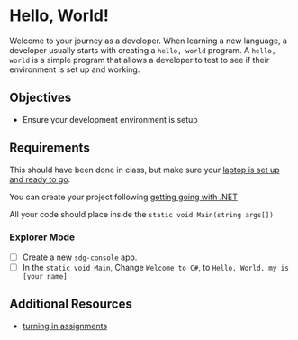# Hello, World!

Welcome to your journey as a developer. When learning a new language, a developer usually starts with creating a `hello, world` program. A `hello, world` is a simple program that allows a developer to test to see if their environment is set up and working.

## Objectives

- Ensure your development environment is setup

## Requirements

This should have been done in class, but make sure your [laptop is set up and ready to go](https://suncoast.io/handbook/tools/environment/).

You can create your project following [getting going with .NET](https://suncoast.io/handbook/curriculum/back-end/full-stack-i/lecture/dotnet/00-env-set-up)

All your code should place inside the `static void Main(string args[])`

### Explorer Mode

- [ ] Create a new `sdg-console` app.
- [ ] In the `static void Main`, Change `Welcome to C#`, to `Hello, World, my is [your name]`

## Additional Resources

- [turning in assignments](https://suncoast.io/handbook/tools/assignment-turn-in/)
